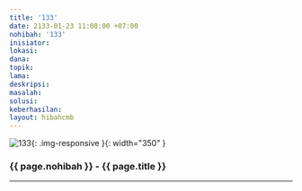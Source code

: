 ```yaml
---
title: '133'
date: 2133-01-23 11:08:00 +07:00
nohibah: '133'
inisiator: 
lokasi: 
dana: 
topik: 
lama: 
deskripsi: 
masalah: 
solusi: 
keberhasilan: 
layout: hibahcmb
---
```


![133](/static/img/hibahcmb/133.png){: .img-responsive }{: width="350" }

### {{ page.nohibah }} - {{ page.title }}

---
